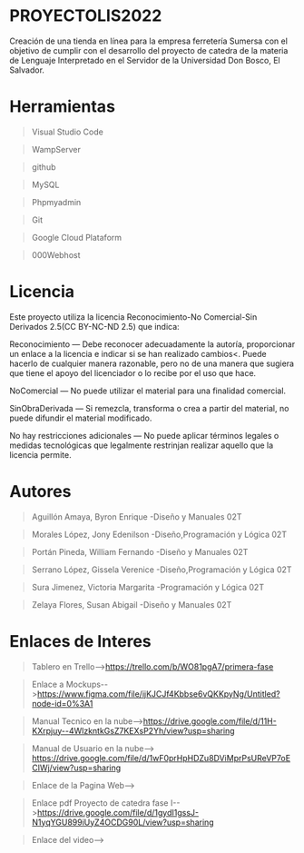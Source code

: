 # PROYECTOLIS2022
Creación de una tienda en línea para la empresa ferretería Sumersa con el objetivo de cumplir con el desarrollo del proyecto de catedra de la materia de Lenguaje Interpretado en el Servidor de la Universidad Don Bosco, El Salvador. 

# Herramientas
>Visual Studio Code

>WampServer

>github

>MySQL 

>Phpmyadmin

>Git

>Google Cloud Plataform

>000Webhost

# Licencia
Este proyecto utiliza la licencia Reconocimiento-No Comercial-Sin Derivados 2.5(CC BY-NC-ND 2.5) que indica:

Reconocimiento — Debe reconocer adecuadamente la autoría, proporcionar un enlace a la licencia e indicar si se han realizado cambios<. Puede hacerlo de cualquier manera razonable, pero no de una manera que sugiera que tiene el apoyo del licenciador o lo recibe por el uso que hace.

NoComercial — No puede utilizar el material para una finalidad comercial.

SinObraDerivada — Si remezcla, transforma o crea a partir del material, no puede difundir el material modificado.

No hay restricciones adicionales — No puede aplicar términos legales o medidas tecnológicas que legalmente restrinjan realizar aquello que la licencia permite.

# Autores
>Aguillón Amaya, Byron Enrique -Diseño y Manuales 02T

>Morales López, Jony Edenilson -Diseño,Programación y Lógica 02T

>Portán Pineda, William Fernando -Diseño y Manuales 02T

>Serrano López, Gissela Verenice -Diseño,Programación y Lógica 02T

>Sura Jimenez, Victoria Margarita -Programación y Lógica 02T

>Zelaya Flores, Susan Abigail -Diseño y Manuales 02T

# Enlaces de Interes 
>Tablero en Trello-->https://trello.com/b/WO81pgA7/primera-fase

>Enlace a Mockups-->https://www.figma.com/file/ijKJCJf4Kbbse6vQKKpyNg/Untitled?node-id=0%3A1

>Manual Tecnico en la nube-->https://drive.google.com/file/d/11H-KXrpjuy--4WlzkntkGsZ7KEXsP2Yh/view?usp=sharing

>Manual de Usuario en la nube--> https://drive.google.com/file/d/1wF0prHpHDZu8DViMprPsUReVP7oEClWj/view?usp=sharing

>Enlace de la Pagina Web-->

>Enlace pdf Proyecto de catedra fase I-->https://drive.google.com/file/d/1gydI1gssJ-N1yqYGU899iUyZ4OCDG90L/view?usp=sharing

>Enlace del video-->
